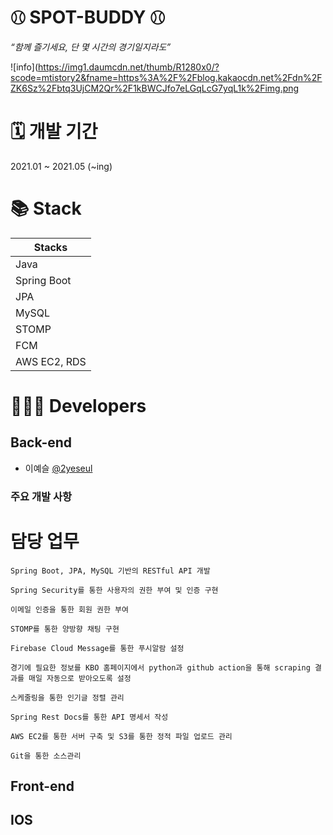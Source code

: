 # ⚾︎ SPOT-BUDDY ⚾︎ 
_“함께 즐기세요, 단 몇 시간의 경기일지라도”_

![info](https://img1.daumcdn.net/thumb/R1280x0/?scode=mtistory2&fname=https%3A%2F%2Fblog.kakaocdn.net%2Fdn%2FZK6Sz%2Fbtq3UjCM2Qr%2F1kBWCJfo7eLGqLcG7yqL1k%2Fimg.png

# 🗓 개발 기간
2021.01 ~ 2021.05 (~ing)

# 📚 Stack

| Stacks    |
| ----------- |
| Java        |
| Spring Boot |
| JPA         |
| MySQL       |
| STOMP
| FCM |
| AWS EC2, RDS |


# 👩🏻‍💻 Developers
## Back-end
- 이예슬 [@2yeseul](https://github.com/2yeseul)
### 주요 개발 사항
# 담당 업무
```
Spring Boot, JPA, MySQL 기반의 RESTful API 개발

Spring Security를 통한 사용자의 권한 부여 및 인증 구현

이메일 인증을 통한 회원 권한 부여

STOMP를 통한 양방향 채팅 구현

Firebase Cloud Message를 통한 푸시알람 설정

경기에 필요한 정보를 KBO 홈페이지에서 python과 github action을 통해 scraping 결과를 매일 자동으로 받아오도록 설정

스케줄링을 통한 인기글 정렬 관리

Spring Rest Docs를 통한 API 명세서 작성 

AWS EC2를 통한 서버 구축 및 S3를 통한 정적 파일 업로드 관리

Git을 통한 소스관리
```
## Front-end
## IOS
